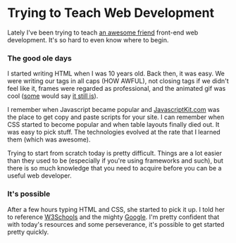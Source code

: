 # Trying to Teach Web Development

Lately I've been trying to teach [an awesome friend](http://twitter.com/haileyjayne) front-end web development. It's so hard to even know where to begin.

### The good ole days

I started writing HTML when I was 10 years old. Back then, it was easy. We were writing our tags in all caps (HOW AWFUL), not closing tags if we didn't feel like it, frames were regarded as professional, and the animated gif was cool ([some](http://sammcd.com) would say [it still is](1f211h270v1L2s440O1v341N0S1F2V25.gif)).

I remember when Javascript became popular and [JavascriptKit.com](http://javascriptkit.com) was the place to get copy and paste scripts for your site. I can remember when CSS started to become popular and when table layouts finally died out. It was easy to pick stuff. The technologies evolved at the rate that I learned them (which was awesome).

Trying to start from scratch today is pretty difficult. Things are a lot easier than they used to be (especially if you're using frameworks and such), but there is so much knowledge that you need to acquire before you can be a useful web developer.

### It's possible

After a few hours typing HTML and CSS, she started to pick it up. I told her to reference [W3Schools](http://w3schools.com) and the mighty [Google](http://google.com). I'm pretty confident that with today's resources and some perseverance, it's possible to get started pretty quickly.
